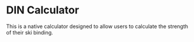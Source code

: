 # DIN Calculator
This is a native calculator designed to allow users to calculate the strength of their ski binding.
